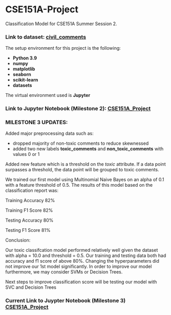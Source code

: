 # CSE151A-Project
Classification Model for CSE151A Summer Session 2. 

### Link to dataset: [civil_comments](https://huggingface.co/datasets/google/civil_comments)

The setup environment for this project is the following:

- __Python 3.9__
- __numpy__
- __matplotlib__
- __seaborn__
- __scikit-learn__
- __datasets__
  
The virtual environment used is __Jupyter__

### Link to Jupyter Notebook (Milestone 2): [CSE151A_Project](https://github.com/c4ngo/CSE151A-Project/blob/Milestone2/CSE151A_Project.ipynb)

### MILESTONE 3 UPDATES:

Added major preprocessing data such as:
  - dropped majority of non-toxic comments to reduce skewnessed
  - added two new labels __toxic_comments__ and __non_toxic_comments__ with values 0 or 1

Added new feature which is a threshold on the _toxic_ attribute. If a data point surpasses a threshold, the data point will be grouped to toxic comments. 

We trained our first model using Multinomial Naive Bayes on an alpha of 0.1 with a feature threshold of 0.5. 
The results of this model based on the classification report was:

Training Accuracy 82%

Training F1 Score 82%

Testing Accuracy 80%

Testing F1 Score 81%

Conclusion:

Our toxic classifcation model performed relatively well given the dataset with alpha = 10.0 and threshold = 0.5. Our training and testing data both had accuracy and f1 score of above 80%. Changing the hyperparameters did not improve our 1st model significantly. In order to improve our model furthermore, we may consider SVMs or Decision Trees. 

Next steps to improve classification score will be testing our model with SVC and Decision Trees 

### Current Link to Juypter Notebook (Milestone 3) [CSE151A_Project](https://github.com/c4ngo/CSE151A-Project/blob/Milestone3/CSE151A_Project.ipynb)
